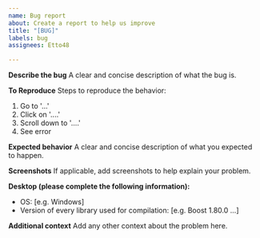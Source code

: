 ```yaml
---
name: Bug report
about: Create a report to help us improve
title: "[BUG]"
labels: bug
assignees: Etto48

---
```


**Describe the bug**
A clear and concise description of what the bug is.

**To Reproduce**
Steps to reproduce the behavior:

1. Go to '...'
2. Click on '....'
3. Scroll down to '....'
4. See error

**Expected behavior**
A clear and concise description of what you expected to happen.

**Screenshots**
If applicable, add screenshots to help explain your problem.

**Desktop (please complete the following information):**

- OS: [e.g. Windows]
- Version of every library used for compilation: [e.g. Boost 1.80.0 ...]

**Additional context**
Add any other context about the problem here.
